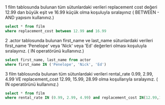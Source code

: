 1 film tablosunda bulunan tüm sütunlardaki verileri replacement cost değeri 12.99 dan büyük eşit ve 16.99 küçük olma koşuluyla sıralayınız ( BETWEEN - AND yapısını kullanınız.)

~~~~SQL
select * from film 
where replacement_cost between 12.99 and 16.99
~~~~

2 .actor tablosunda bulunan first_name ve last_name sütunlardaki verileri 
first_name 'Penelope' veya 'Nick' veya 'Ed' değerleri olması koşuluyla sıralayınız. ( IN operatörünü kullanınız.)

~~~~SQL
select first_name, last_name from actor
where first_name IN ('Penelope', 'Nick', 'Ed') 
~~~~

3 film tablosunda bulunan tüm sütunlardaki verileri rental_rate 0.99, 2.99, 4.99 VE 
replacement_cost 12.99, 15.99, 28.99 olma koşullarıyla sıralayınız. ( IN operatörünü kullanınız.)

~~~~SQL
select * from film
where rental_rate IN (0.99, 2.99, 4.99) and replacement_cost IN(12.99,15.99,28.99)
~~~~
